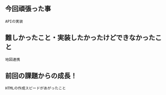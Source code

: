 ## 今回頑張った事
    APIの実装

## 難しかったこと・実装したかったけどできなかったこと
    地図連携
    
## 前回の課題からの成長！
    HTMLの作成スピードがあがったこと
